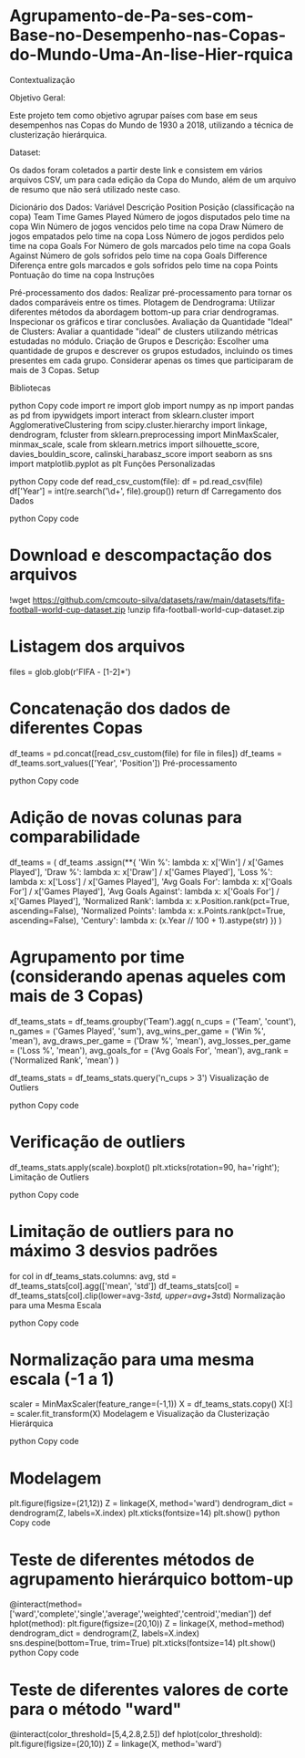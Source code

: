 # Agrupamento-de-Pa-ses-com-Base-no-Desempenho-nas-Copas-do-Mundo-Uma-An-lise-Hier-rquica

Contextualização

Objetivo Geral:

Este projeto tem como objetivo agrupar países com base em seus desempenhos nas Copas do Mundo de 1930 a 2018, utilizando a técnica de clusterização hierárquica.

Dataset:

Os dados foram coletados a partir deste link e consistem em vários arquivos CSV, um para cada edição da Copa do Mundo, além de um arquivo de resumo que não será utilizado neste caso.

Dicionário dos Dados:
Variável	Descrição
Position	Posição (classificação na copa)
Team	Time
Games Played	Número de jogos disputados pelo time na copa
Win	Número de jogos vencidos pelo time na copa
Draw	Número de jogos empatados pelo time na copa
Loss	Número de jogos perdidos pelo time na copa
Goals For	Número de gols marcados pelo time na copa
Goals Against	Número de gols sofridos pelo time na copa
Goals Difference	Diferença entre gols marcados e gols sofridos pelo time na copa
Points	Pontuação do time na copa
Instruções

Pré-processamento dos dados:
Realizar pré-processamento para tornar os dados comparáveis entre os times.
Plotagem de Dendrograma:
Utilizar diferentes métodos da abordagem bottom-up para criar dendrogramas.
Inspecionar os gráficos e tirar conclusões.
Avaliação da Quantidade "Ideal" de Clusters:
Avaliar a quantidade "ideal" de clusters utilizando métricas estudadas no módulo.
Criação de Grupos e Descrição:
Escolher uma quantidade de grupos e descrever os grupos estudados, incluindo os times presentes em cada grupo.
Considerar apenas os times que participaram de mais de 3 Copas.
Setup

Bibliotecas

python
Copy code
import re
import glob
import numpy as np
import pandas as pd
from ipywidgets import interact
from sklearn.cluster import AgglomerativeClustering
from scipy.cluster.hierarchy import linkage, dendrogram, fcluster
from sklearn.preprocessing import MinMaxScaler, minmax_scale, scale
from sklearn.metrics import silhouette_score, davies_bouldin_score, calinski_harabasz_score
import seaborn as sns
import matplotlib.pyplot as plt
Funções Personalizadas

python
Copy code
def read_csv_custom(file):
    df = pd.read_csv(file)
    df['Year'] = int(re.search('\d+', file).group())
    return df
Carregamento dos Dados

python
Copy code
# Download e descompactação dos arquivos
!wget https://github.com/cmcouto-silva/datasets/raw/main/datasets/fifa-football-world-cup-dataset.zip
!unzip fifa-football-world-cup-dataset.zip

# Listagem dos arquivos
files = glob.glob(r'FIFA - [1-2]*')

# Concatenação dos dados de diferentes Copas
df_teams = pd.concat([read_csv_custom(file) for file in files])
df_teams = df_teams.sort_values(['Year', 'Position'])
Pré-processamento

python
Copy code
# Adição de novas colunas para comparabilidade
df_teams = (
  df_teams
  .assign(**{
     'Win %': lambda x: x['Win'] / x['Games Played'],
     'Draw %': lambda x: x['Draw'] / x['Games Played'],
     'Loss %': lambda x: x['Loss'] / x['Games Played'],
     'Avg Goals For': lambda x: x['Goals For'] / x['Games Played'],
     'Avg Goals Against': lambda x: x['Goals For'] / x['Games Played'],
     'Normalized Rank': lambda x: x.Position.rank(pct=True, ascending=False),
     'Normalized Points': lambda x: x.Points.rank(pct=True, ascending=False),
     'Century': lambda x: (x.Year // 100 + 1).astype(str)
  })
)

# Agrupamento por time (considerando apenas aqueles com mais de 3 Copas)
df_teams_stats = df_teams.groupby('Team').agg(
  n_cups = ('Team', 'count'),
  n_games = ('Games Played', 'sum'),
  avg_wins_per_game = ('Win %', 'mean'),
  avg_draws_per_game = ('Draw %', 'mean'),
  avg_losses_per_game = ('Loss %', 'mean'),
  avg_goals_for = ('Avg Goals For', 'mean'),
  avg_rank = ('Normalized Rank', 'mean')
)

df_teams_stats = df_teams_stats.query('n_cups > 3')
Visualização de Outliers

python
Copy code
# Verificação de outliers
df_teams_stats.apply(scale).boxplot()
plt.xticks(rotation=90, ha='right');
Limitação de Outliers

python
Copy code
# Limitação de outliers para no máximo 3 desvios padrões
for col in df_teams_stats.columns:
  avg, std = df_teams_stats[col].agg(['mean', 'std'])
  df_teams_stats[col] = df_teams_stats[col].clip(lower=avg-3*std, upper=avg+3*std)
Normalização para uma Mesma Escala

python
Copy code
# Normalização para uma mesma escala (-1 a 1)
scaler = MinMaxScaler(feature_range=(-1,1))
X = df_teams_stats.copy()
X[:] = scaler.fit_transform(X)
Modelagem e Visualização da Clusterização Hierárquica

python
Copy code
# Modelagem
plt.figure(figsize=(21,12))
Z = linkage(X, method='ward')
dendrogram_dict = dendrogram(Z, labels=X.index)
plt.xticks(fontsize=14)
plt.show()
python
Copy code
# Teste de diferentes métodos de agrupamento hierárquico bottom-up
@interact(method=['ward','complete','single','average','weighted','centroid','median'])
def hplot(method):
  plt.figure(figsize=(20,10))
  Z = linkage(X, method=method)
  dendrogram_dict = dendrogram(Z, labels=X.index)
  sns.despine(bottom=True, trim=True)
  plt.xticks(fontsize=14)
  plt.show()
python
Copy code
# Teste de diferentes valores de corte para o método "ward"
@interact(color_threshold=[5,4,2.8,2.5])
def hplot(color_threshold):
  plt.figure(figsize=(20,10))
  Z = linkage(X, method='ward')
